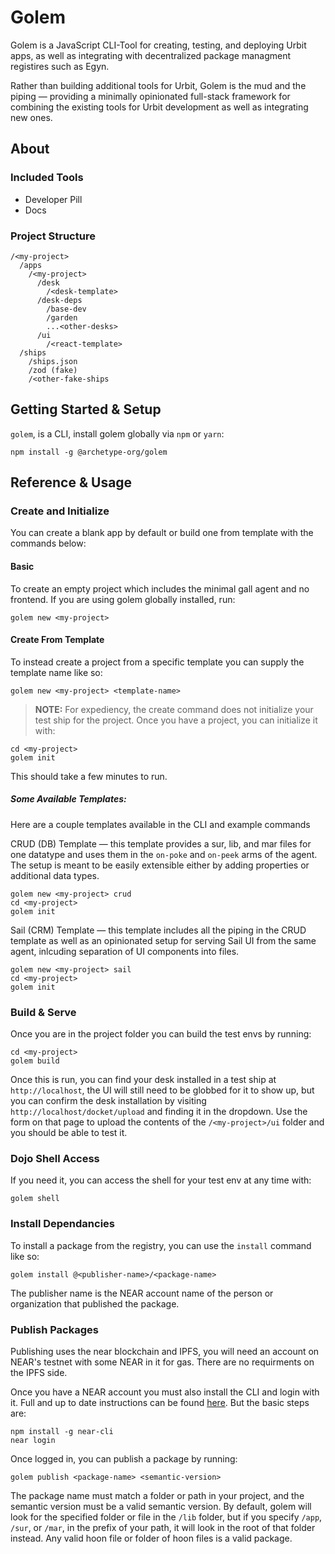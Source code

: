 # Golem

Golem is a JavaScript CLI-Tool for creating, testing, and deploying Urbit apps, as well as integrating with decentralized package managment registires such as Egyn. 

Rather than building additional tools for Urbit, Golem is the mud and the piping — providing a minimally opinionated full-stack framework for combining the existing tools for Urbit development as well as integrating new ones. 

## About

### Included Tools

* Developer Pill
* Docs

### Project Structure

```
/<my-project>
  /apps
  	/<my-project>
  	  /desk
  	    /<desk-template>
  	  /desk-deps
  		/base-dev
  		/garden
  		...<other-desks>
  	  /ui
  	    /<react-template>
  /ships
  	/ships.json
  	/zod (fake)
  	/<other-fake-ships

```

## Getting Started & Setup

`golem`, is a CLI, install golem globally via `npm` or `yarn`:
```
npm install -g @archetype-org/golem
```

## Reference & Usage

### Create and Initialize

You can create a blank app by default or build one from template with the commands below:

#### Basic

To create an empty project which includes the minimal gall agent and no frontend. If you are using golem globally installed, run:

```
golem new <my-project>
```

#### Create From Template

To instead create a project from a specific template you can supply the template name like so:

```
golem new <my-project> <template-name>
```

> **NOTE:** For expediency, the create command does not initialize your test ship for the project. Once you have a project, you can initialize it with:
```
cd <my-project>
golem init
```

This should take a few minutes to run.

##### Some Available Templates:

Here are a couple templates available in the CLI and example commands

CRUD (DB) Template — this template provides a sur, lib, and mar files for one datatype and uses them in the `on-poke` and `on-peek` arms of the agent. The setup is meant to be easily extensible either by adding properties or additional data types. 

```
golem new <my-project> crud
cd <my-project>
golem init
```

Sail (CRM) Template — this template includes all the piping in the CRUD template as well as an opinionated setup for serving Sail UI from the same agent, inlcuding separation of UI components into files.

```
golem new <my-project> sail
cd <my-project>
golem init
```

### Build & Serve

Once you are in the project folder you can build the test envs by running:

```
cd <my-project>
golem build
```

Once this is run, you can find your desk installed in a test ship at `http://localhost`, the UI will still need to be globbed for it to show up, but you can confirm the desk installation by visiting `http://localhost/docket/upload` and finding it in the dropdown. Use the form on that page to upload the contents of the `/<my-project>/ui` folder and you should be able to test it.

### Dojo Shell Access

If you need it, you can access the shell for your test env at any time with:

```
golem shell
```

### Install Dependancies

To install a package from the registry, you can use the `install` command like so:

```
golem install @<publisher-name>/<package-name>
```

The publisher name is the NEAR account name of the person or organization that published the package.

### Publish Packages

Publishing uses the near blockchain and IPFS, you will need an account on NEAR's testnet with some NEAR in it for gas. There are no requirments on the IPFS side.

Once you have a NEAR account you must also install the CLI and login with it. Full and up to date instructions can be found [here](https://docs.near.org/docs/tools/near-cli). But the basic steps are:

```
npm install -g near-cli
near login
```

Once logged in, you can publish a package by running:
```
golem publish <package-name> <semantic-version>
```

The package name must match a folder or path in your project, and the semantic version must be a valid semantic version. By default, golem will look for the specified folder or file in the `/lib` folder, but if you specify `/app`, `/sur`, or `/mar`, in the prefix of your path, it will look in the root of that folder instead. Any valid hoon file or folder of hoon files is a valid package.


